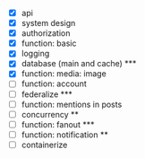 - [x] api
- [x] system design
- [x] authorization
- [x] function: basic
- [x] logging
- [x] database (main and cache) ***
- [x] function: media: image
- [ ] function: account
- [ ] federalize ***
- [ ] function: mentions in posts
- [ ] concurrency **
- [ ] function: fanout ***
- [ ] function: notification **
- [ ] containerize